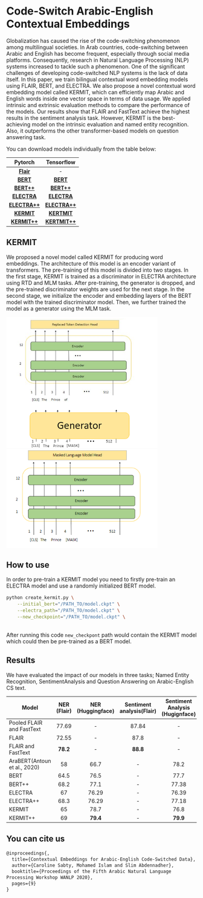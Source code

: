 # Code-Switch Arabic-English Contextual Embeddings
  Globalization has caused the rise of the code-switching phenomenon among multilingual societies. In Arab countries, code-switching between Arabic and English has become frequent, especially through social media platforms. Consequently, research in Natural Language Processing (NLP) systems increased to tackle such a phenomenon. One of the significant challenges of developing code-switched NLP systems is the lack of data itself. In this paper, we train bilingual contextual word embedding models using FLAIR, BERT, and ELECTRA.
  We also propose a novel contextual word embedding model called KERMIT, which can efficiently map Arabic and English words inside one vector space in terms of data usage. We applied intrinsic and extrinsic evaluation methods to compare the performance of the models. Our results show that FLAIR and FastText achieve the highest results in the sentiment analysis task. However, KERMIT is the best-achieving model on the intrinsic evaluation and named entity recognition. Also, it outperforms the other transformer-based models on question answering task.

You can download models individually from the table below:

|Pytorch|Tensorflow|
|:---:|:---:|
|[**Flair**][flair]|-|
|[**BERT**][BERT]|[**BERT**][BERT_tf]|
|[**BERT++**][BERT++]|[**BERT++**][BERT_tf_++]|
|[**ELECTRA**][ELECTRA]|[**ELECTRA**][ELECTRA_tf]|
|[**ELECTRA++**][ELECTRA++]|[**ELECTRA++**][ELECTRA_tf_++]|
|[**KERMIT**][KERMIT]|[**KERTMIT**][KERMIT_tf]|
|[**KERMIT++**][KERMIT++]|[**KERTMIT++**][KERMIT_tf_++]|






 
[flair]: https://drive.google.com/drive/folders/1-ORpdwtqGvCWq2SgO9NSbr3_RBHk1VBZ?usp=sharing 
[BERT]: https://drive.google.com/drive/folders/114LStAAM2qWvq01CYSU4b5hD8Q_U306S?usp=sharing
[BERT_tf]: https://drive.google.com/drive/folders/10ZMFOxNfOenYU2fUX5ZNy1CGKRRD6U85?usp=sharing
[BERT++]: https://drive.google.com/drive/folders/1LtkagKM18FLLVF8TkNwTABOKv8s3uJtV?usp=sharing
[BERT_tf_++]: https://drive.google.com/drive/folders/1jiEEyW0zoowtbfSPXh10c7Seqk2vpgqI?usp=sharing
[ELECTRA]: https://drive.google.com/drive/folders/1-D6PCryUoQQc_Zf5PlZpZgiuhS4tR-rT?usp=sharing
[ELECTRA_tf]: https://drive.google.com/drive/folders/1-V9Dw5k4tdmVZAEbPVnL8PdYX0OhXOEq?usp=sharing
[ELECTRA++]: https://drive.google.com/drive/folders/1-U8B5oBtZzVmjyuDkss72lkEMJE8hQL2?usp=sharing
[ELECTRA_tf_++]: https://drive.google.com/drive/folders/1--wrqh9xKcnPb-MujeF4-aQI3_PpyP_3?usp=sharing
[KERMIT]: https://drive.google.com/drive/folders/1_gL0C7O8sEimLo82CComOYSlBh1aycIt?usp=sharing
[KERMIT_tf]: https://drive.google.com/drive/folders/1-9VscQEIwZzOmC5C2EggHnjaelkFbqfj?usp=sharing
[KERMIT++]: https://drive.google.com/drive/folders/1-Wdy16mK1sNYeVmM2SUh9aBLkoH9bnzZ?usp=sharing
[KERMIT_tf_++]: https://drive.google.com/drive/folders/1-4KAldz-Mz5fvU8u5TrjvQBG_4UDCURo?usp=sharing

## KERMIT
We proposed a novel model called KERMIT for producing word embeddings. The architecture of this model is an encoder variant of transformers. The pre-training of this model is divided into two stages. In the first stage, KERMIT is trained as a discriminator in ELECTRA architecture using RTD and MLM tasks. After pre-training, the generator is dropped, and the pre-trained discriminator weights are used for the next stage. In the second stage, we initialize the encoder and embedding layers of the BERT model with the trained discriminator model. Then, we further trained the model as a generator using the MLM task.
<p float="left">
<img src="KERMIT_L_fig.PNG" width=400 /> <img src="KERMIT_R_fig.PNG" width=400 />  
  </p>
  

## How to use
In order to pre-train a KERMIT model you need to firstly pre-train an ELECTRA model and use a randomly initialized BERT model. 
```bash
python create_kermit.py \
    --initial_bert="/PATH_TO/model.ckpt" \
    --electra_path="/PATH_TO/model.ckpt" \
    --new_checkpoint="/PATH_TO/model.ckpt" \
    
```
After running this code ```new_checkpont``` path would contain the KERMIT model which could then be pre-trained as a BERT model.
## Results
We have evaluated the impact of our models in three tasks; Named Entity Recognition, SentimentAnalysis and Question Answering on Arabic-English CS text.


|Model|NER (Flair)|NER (Huggingface)|Sentiment analysis(Flair)|Sentiment Analysis (Hugignface)|Question answering|
|---|:---:|:---:|:---:|:---:|:---:|
|Pooled FLAIR and FastText|77.69|-|87.84|-|-|
|FLAIR|72.55|-|87.8|-|-|
|FLAIR  and FastText|**78.2**|-|**88.8**|-|-|
|AraBERT(Antoun et al., 2020)|58|66.7|-|78.2|30|
|BERT|64.5|76.5|-|77.7|37.8|
|BERT++|68.2|77.1|-|77.38|38.12|
|ELECTRA|67|76.29|-|76.39|34.1|
|ELECTRA++|68.3|76.29|-|77.18|37.2|
|KERMIT|65|78.7|-|76.8|32.8|
|KERMIT++|69|**79.4**|-|**79.9**|**39.9**|


## You can cite us
```
@inproceedings{,
  title={Contextual Embeddings for Arabic-English Code-Switched Data},
  author={Caroline Sabty, Mohamed Islam and Slim Abdennadher},
  booktitle={Proceedings of the Fifth Arabic Natural Language Processing Workshop WANLP 2020},
  pages={9}
}
```

